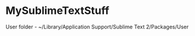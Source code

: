 MySublimeTextStuff
==================

User folder - ~/Library/Application Support/Sublime Text 2/Packages/User
